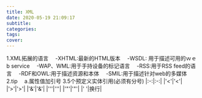 ```yaml
---
title: XML
date: 2020-05-19 21:09:17
subtitle:
categories:
tags:
cover:
---
```


1.XML拓展的语言
　-XHTML:最新的HTML版本
　-WSDL: 用于描述可用的ｗｅb service
　-WAP、WML:用于手持设备的标记语言
　-RSS:用于RSS feed的语言
　-RDF和OWL:用于描述资源和本体
　-SMIL:用于描述针对web的多媒体
2.tip
　a.属性值加引号
3.5个预定义实体引用(必须有分号)
|:-:|:-:|
|'&lt;'|'<'|
|'&gt;'|'>'|
|'&amp;'|'&'|
|'&apos;'|'''|
|'&quot;'|'"'|
|'&#x000A;'|换行|

